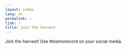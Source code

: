 ```yaml
---
layout: index
lang: en
permalink: /
link: /
title: join the harvest
---
```


Join the harvest! Use #memorecord on your social media.
<!-- more -->
